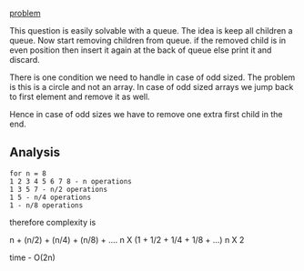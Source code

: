 [problem](https://cses.fi/problemset/task/2162/)

This question is easily solvable with a queue. The idea is keep all children a queue. Now start removing children from queue. if the removed child is in even position then insert it again at the back of queue else print it and discard. 

There is one condition we need to handle in case of odd sized. The problem is this is a circle and not an array. In case of odd sized arrays we jump back to first element and remove it as well. 

Hence in case of odd sizes we have to remove one extra first child in the end. 

## Analysis

    for n = 8
    1 2 3 4 5 6 7 8 - n operations 
    1 3 5 7 - n/2 operations
    1 5 - n/4 operations
    1 - n/8 operations

therefore complexity is

n + (n/2) + (n/4) + (n/8) + .... 
n X (1 + 1/2 + 1/4 + 1/8 + ...)
n X 2

time - O(2n)
